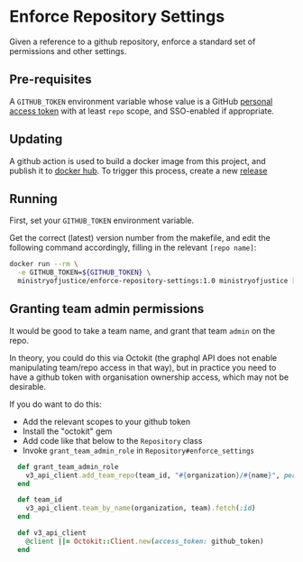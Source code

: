 # Enforce Repository Settings

Given a reference to a github repository, enforce a standard set of permissions
and other settings.

## Pre-requisites

A `GITHUB_TOKEN` environment variable whose value is a GitHub [personal access
token](https://github.com/settings/tokens) with at least `repo` scope, and
SSO-enabled if appropriate.

## Updating

A github action is used to build a docker image from this project, and publish
it to [docker hub]. To trigger this process, create a new [release]

## Running

First, set your `GITHUB_TOKEN` environment variable.

Get the correct (latest) version number from the makefile, and edit the
following command accordingly, filling in the relevant `[repo name]`:

```bash
docker run --rm \
  -e GITHUB_TOKEN=${GITHUB_TOKEN} \
  ministryofjustice/enforce-repository-settings:1.0 ministryofjustice [repo name]
```

## Granting team admin permissions

It would be good to take a team name, and grant that team `admin` on the repo.

In theory, you could do this via Octokit (the graphql API does not enable
manipulating team/repo access in that way), but in practice you need to have a
github token with organisation ownership access, which may not be desirable.

If you do want to do this:

* Add the relevant scopes to your github token
* Install the "octokit" gem
* Add code like that below to the `Repository` class
* Invoke `grant_team_admin_role` in `Repository#enforce_settings`

```ruby
  def grant_team_admin_role
    v3_api_client.add_team_repo(team_id, "#{organization}/#{name}", permission: "admin")
  end

  def team_id
    v3_api_client.team_by_name(organization, team).fetch(:id)
  end

  def v3_api_client
    @client ||= Octokit::Client.new(access_token: github_token)
  end
```

[docker hub]: https://hub.docker.com/repository/docker/ministryofjustice/enforce-repository-settings
[release]: https://github.com/digitalronin/enforce-repo-settings/releases
